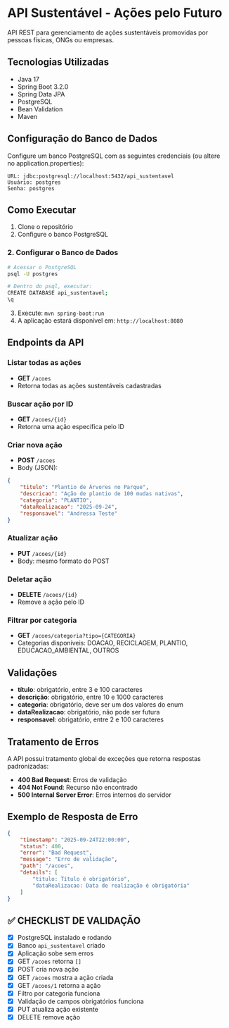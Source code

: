 # API Sustentável - Ações pelo Futuro

API REST para gerenciamento de ações sustentáveis promovidas por pessoas físicas, ONGs ou empresas.

## Tecnologias Utilizadas

-   Java 17
-   Spring Boot 3.2.0
-   Spring Data JPA
-   PostgreSQL
-   Bean Validation
-   Maven

## Configuração do Banco de Dados

Configure um banco PostgreSQL com as seguintes credenciais (ou altere no application.properties):

```
URL: jdbc:postgresql://localhost:5432/api_sustentavel
Usuário: postgres
Senha: postgres
```

## Como Executar

1. Clone o repositório
2. Configure o banco PostgreSQL

### **2. Configurar o Banco de Dados**

```bash
# Acessar o PostgreSQL
psql -U postgres

# Dentro do psql, executar:
CREATE DATABASE api_sustentavel;
\q
```

3. Execute: `mvn spring-boot:run`
4. A aplicação estará disponível em: `http://localhost:8080`

## Endpoints da API

### Listar todas as ações

-   **GET** `/acoes`
-   Retorna todas as ações sustentáveis cadastradas

### Buscar ação por ID

-   **GET** `/acoes/{id}`
-   Retorna uma ação específica pelo ID

### Criar nova ação

-   **POST** `/acoes`
-   Body (JSON):

```json
{
	"titulo": "Plantio de Árvores no Parque",
	"descricao": "Ação de plantio de 100 mudas nativas",
	"categoria": "PLANTIO",
	"dataRealizacao": "2025-09-24",
	"responsavel": "Andressa Teste"
}
```

### Atualizar ação

-   **PUT** `/acoes/{id}`
-   Body: mesmo formato do POST

### Deletar ação

-   **DELETE** `/acoes/{id}`
-   Remove a ação pelo ID

### Filtrar por categoria

-   **GET** `/acoes/categoria?tipo={CATEGORIA}`
-   Categorias disponíveis: DOACAO, RECICLAGEM, PLANTIO, EDUCACAO_AMBIENTAL, OUTROS

## Validações

-   **título**: obrigatório, entre 3 e 100 caracteres
-   **descrição**: obrigatório, entre 10 e 1000 caracteres
-   **categoria**: obrigatório, deve ser um dos valores do enum
-   **dataRealizacao**: obrigatório, não pode ser futura
-   **responsavel**: obrigatório, entre 2 e 100 caracteres

## Tratamento de Erros

A API possui tratamento global de exceções que retorna respostas padronizadas:

-   **400 Bad Request**: Erros de validação
-   **404 Not Found**: Recurso não encontrado
-   **500 Internal Server Error**: Erros internos do servidor

## Exemplo de Resposta de Erro

```json
{
	"timestamp": "2025-09-24T22:00:00",
	"status": 400,
	"error": "Bad Request",
	"message": "Erro de validação",
	"path": "/acoes",
	"details": [
		"titulo: Título é obrigatório",
		"dataRealizacao: Data de realização é obrigatória"
	]
}
```

## **✅ CHECKLIST DE VALIDAÇÃO**

-   [x] PostgreSQL instalado e rodando
-   [x] Banco `api_sustentavel` criado
-   [x] Aplicação sobe sem erros
-   [x] GET `/acoes` retorna `[]`
-   [x] POST cria nova ação
-   [x] GET `/acoes` mostra a ação criada
-   [x] GET `/acoes/1` retorna a ação
-   [x] Filtro por categoria funciona
-   [x] Validação de campos obrigatórios funciona
-   [x] PUT atualiza ação existente
-   [x] DELETE remove ação
